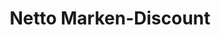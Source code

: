 ---
title: "Netto Marken-Discount"
url: /hamburg/netto-marken-discount-volksparkstrasse/
shop: Supermarkt
---